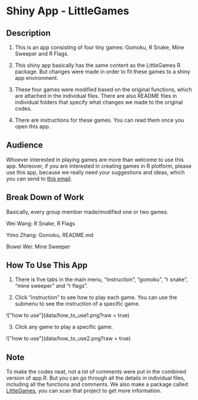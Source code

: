 # Shiny App - LittleGames

## Description

1. This is an app consisting of four tiny games: Gomoku, R Snake, Mine Sweeper and R Flags.

2. This shiny app basically has the same content as the LittleGames R package. But changes were made in order to fit these games to a shiny app environment.

3. These four games were modified based on the original functions, which are attached in the individual files. There are also README files in individual folders that specify what changes we made to the original codes.

4. There are instructions for these games. You can read them once you open this app.

## Audience

Whoever interested in playing games are more than welcome to use this app. Moreover, if you are interested in creating games in R plotform, please use this app, because we really need your suggestions and ideas, which you can send to [this email](yimo_zhang@brown.edu).

## Break Down of Work

Basically, every group member made/modified one or two games.

Wei Wang: R Snake, R Flags

Yimo Zhang: Gomoku, README.md

Bowei Wei: Mine Sweeper

## How To Use This App

1. There is five tabs in the main menu, “instruction”, “gomoku”, “r snake”, “mine sweeper” and “r flags”.

2. Click “instruction” to see how to play each game. You can use the submenu to see the instruction of a specific game.


!["how to use"](data/how_to_use1.png?raw = true)




3. Click any game to play a specific game.


!["how to use"](data/how_to_use2.png?raw = true)



## Note

To make the codes neat, not a lot of comments were put in the combined version of app.R. But you can go through all the details in individual files, including all the functions and comments. We also make a package called [LittleGames](https://github.com/PHP2560-Statistical-Programming-R/r-package-the-best-team), you can scan that project to get more information.


